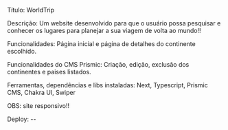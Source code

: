 Título: WorldTrip

Descrição: Um website desenvolvido para que o usuário possa pesquisar e conhecer os lugares para planejar a sua viagem de volta ao mundo!! 

Funcionalidades: Página inicial e página de detalhes do continente escolhido. 

Funcionalidades do CMS Prismic: Criação, edição, exclusão dos continentes e paises listados.

Ferramentas, dependências e libs instaladas: Next, Typescript, Prismic CMS, Chakra UI, Swiper

OBS: site responsivo!! 

Deploy: --


